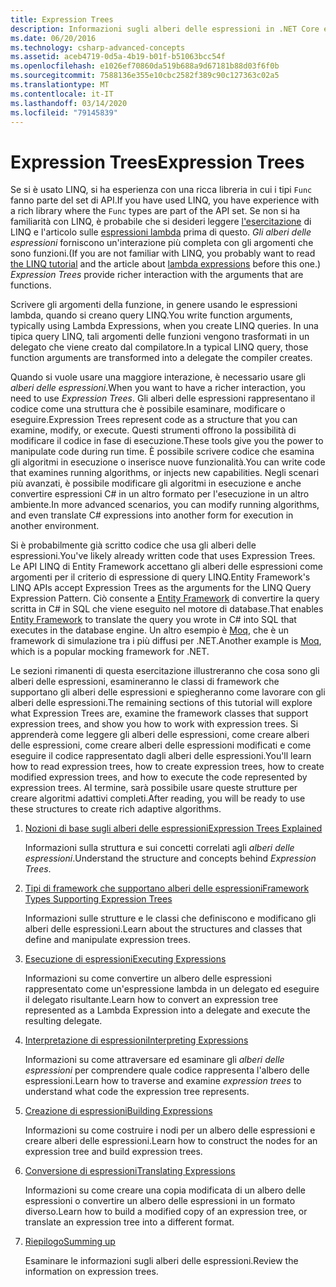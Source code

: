 ```yaml
---
title: Expression Trees
description: Informazioni sugli alberi delle espressioni in .NET Core e su come usarli per rappresentare il codice sotto forma di strutture che è possibile esaminare, modificare ed eseguire.
ms.date: 06/20/2016
ms.technology: csharp-advanced-concepts
ms.assetid: aceb4719-0d5a-4b19-b01f-b51063bcc54f
ms.openlocfilehash: e1026ef70860da519b688a9d67181b88d03f6f0b
ms.sourcegitcommit: 7588136e355e10cbc2582f389c90c127363c02a5
ms.translationtype: MT
ms.contentlocale: it-IT
ms.lasthandoff: 03/14/2020
ms.locfileid: "79145839"
---
```

# <a name="expression-trees"></a><span data-ttu-id="f58cf-103">Expression Trees</span><span class="sxs-lookup"><span data-stu-id="f58cf-103">Expression Trees</span></span>

<span data-ttu-id="f58cf-104">Se si è usato LINQ, si ha esperienza con una ricca libreria in cui i tipi `Func` fanno parte del set di API.</span><span class="sxs-lookup"><span data-stu-id="f58cf-104">If you have used LINQ, you have experience with a rich library where the `Func` types are part of the API set.</span></span> <span data-ttu-id="f58cf-105">Se non si ha familiarità con LINQ, è probabile che si desideri leggere [l'esercitazione](linq/index.md) di LINQ e l'articolo sulle [espressioni lambda](./programming-guide/statements-expressions-operators/lambda-expressions.md) prima di questo. *Gli alberi delle espressioni* forniscono un'interazione più completa con gli argomenti che sono funzioni.</span><span class="sxs-lookup"><span data-stu-id="f58cf-105">(If you are not familiar with LINQ, you probably want to read [the LINQ tutorial](linq/index.md) and the article about [lambda expressions](./programming-guide/statements-expressions-operators/lambda-expressions.md) before this one.) *Expression Trees* provide richer interaction with the arguments that are functions.</span></span>

<span data-ttu-id="f58cf-106">Scrivere gli argomenti della funzione, in genere usando le espressioni lambda, quando si creano query LINQ.</span><span class="sxs-lookup"><span data-stu-id="f58cf-106">You write function arguments, typically using Lambda Expressions, when you create LINQ queries.</span></span> <span data-ttu-id="f58cf-107">In una tipica query LINQ, tali argomenti delle funzioni vengono trasformati in un delegato che viene creato dal compilatore.</span><span class="sxs-lookup"><span data-stu-id="f58cf-107">In a typical LINQ query, those function arguments are transformed into a delegate the compiler creates.</span></span>

<span data-ttu-id="f58cf-108">Quando si vuole usare una maggiore interazione, è necessario usare gli *alberi delle espressioni*.</span><span class="sxs-lookup"><span data-stu-id="f58cf-108">When you want to have a richer interaction, you need to use *Expression Trees*.</span></span>
<span data-ttu-id="f58cf-109">Gli alberi delle espressioni rappresentano il codice come una struttura che è possibile esaminare, modificare o eseguire.</span><span class="sxs-lookup"><span data-stu-id="f58cf-109">Expression Trees represent code as a structure that you can examine, modify, or execute.</span></span> <span data-ttu-id="f58cf-110">Questi strumenti offrono la possibilità di modificare il codice in fase di esecuzione.</span><span class="sxs-lookup"><span data-stu-id="f58cf-110">These tools give you the power to manipulate code during run time.</span></span> <span data-ttu-id="f58cf-111">È possibile scrivere codice che esamina gli algoritmi in esecuzione o inserisce nuove funzionalità.</span><span class="sxs-lookup"><span data-stu-id="f58cf-111">You can write code that examines running algorithms, or injects new capabilities.</span></span> <span data-ttu-id="f58cf-112">Negli scenari più avanzati, è possibile modificare gli algoritmi in esecuzione e anche convertire espressioni C# in un altro formato per l'esecuzione in un altro ambiente.</span><span class="sxs-lookup"><span data-stu-id="f58cf-112">In more advanced scenarios, you can modify running algorithms, and even translate C# expressions into another form for execution in another environment.</span></span>

<span data-ttu-id="f58cf-113">Si è probabilmente già scritto codice che usa gli alberi delle espressioni.</span><span class="sxs-lookup"><span data-stu-id="f58cf-113">You've likely already written code that uses Expression Trees.</span></span> <span data-ttu-id="f58cf-114">Le API LINQ di Entity Framework accettano gli alberi delle espressioni come argomenti per il criterio di espressione di query LINQ.</span><span class="sxs-lookup"><span data-stu-id="f58cf-114">Entity Framework's LINQ APIs accept Expression Trees as the arguments for the LINQ Query Expression Pattern.</span></span>
<span data-ttu-id="f58cf-115">Ciò consente a [Entity Framework](/ef/) di convertire la query scritta in C# in SQL che viene eseguito nel motore di database.</span><span class="sxs-lookup"><span data-stu-id="f58cf-115">That enables [Entity Framework](/ef/) to translate the query you wrote in C# into SQL that executes in the database engine.</span></span> <span data-ttu-id="f58cf-116">Un altro esempio è [Moq](https://github.com/Moq/moq), che è un framework di simulazione tra i più diffusi per .NET.</span><span class="sxs-lookup"><span data-stu-id="f58cf-116">Another example is [Moq](https://github.com/Moq/moq), which is a popular mocking framework for .NET.</span></span>

<span data-ttu-id="f58cf-117">Le sezioni rimanenti di questa esercitazione illustreranno che cosa sono gli alberi delle espressioni, esamineranno le classi di framework che supportano gli alberi delle espressioni e spiegheranno come lavorare con gli alberi delle espressioni.</span><span class="sxs-lookup"><span data-stu-id="f58cf-117">The remaining sections of this tutorial will explore what Expression Trees are, examine the framework classes that support expression trees, and show you how to work with expression trees.</span></span> <span data-ttu-id="f58cf-118">Si apprenderà come leggere gli alberi delle espressioni, come creare alberi delle espressioni, come creare alberi delle espressioni modificati e come eseguire il codice rappresentato dagli alberi delle espressioni.</span><span class="sxs-lookup"><span data-stu-id="f58cf-118">You'll learn how to read expression trees, how to create expression trees, how to create modified expression trees, and how to execute the code represented by expression trees.</span></span> <span data-ttu-id="f58cf-119">Al termine, sarà possibile usare queste strutture per creare algoritmi adattivi completi.</span><span class="sxs-lookup"><span data-stu-id="f58cf-119">After reading, you will be ready to use these structures to create rich adaptive algorithms.</span></span>

1. [<span data-ttu-id="f58cf-120">Nozioni di base sugli alberi delle espressioni</span><span class="sxs-lookup"><span data-stu-id="f58cf-120">Expression Trees Explained</span></span>](expression-trees-explained.md)

    <span data-ttu-id="f58cf-121">Informazioni sulla struttura e sui concetti correlati agli *alberi delle espressioni*.</span><span class="sxs-lookup"><span data-stu-id="f58cf-121">Understand the structure and concepts behind *Expression Trees*.</span></span>

2. [<span data-ttu-id="f58cf-122">Tipi di framework che supportano alberi delle espressioni</span><span class="sxs-lookup"><span data-stu-id="f58cf-122">Framework Types Supporting Expression Trees</span></span>](expression-classes.md)

    <span data-ttu-id="f58cf-123">Informazioni sulle strutture e le classi che definiscono e modificano gli alberi delle espressioni.</span><span class="sxs-lookup"><span data-stu-id="f58cf-123">Learn about the structures and classes that define and manipulate expression trees.</span></span>

3. [<span data-ttu-id="f58cf-124">Esecuzione di espressioni</span><span class="sxs-lookup"><span data-stu-id="f58cf-124">Executing Expressions</span></span>](expression-trees-execution.md)

    <span data-ttu-id="f58cf-125">Informazioni su come convertire un albero delle espressioni rappresentato come un'espressione lambda in un delegato ed eseguire il delegato risultante.</span><span class="sxs-lookup"><span data-stu-id="f58cf-125">Learn how to convert an expression tree represented as a Lambda Expression into a delegate and execute the resulting delegate.</span></span>

4. [<span data-ttu-id="f58cf-126">Interpretazione di espressioni</span><span class="sxs-lookup"><span data-stu-id="f58cf-126">Interpreting Expressions</span></span>](expression-trees-interpreting.md)

    <span data-ttu-id="f58cf-127">Informazioni su come attraversare ed esaminare gli *alberi delle espressioni* per comprendere quale codice rappresenta l'albero delle espressioni.</span><span class="sxs-lookup"><span data-stu-id="f58cf-127">Learn how to traverse and examine *expression trees* to understand what code the expression tree represents.</span></span>

5. [<span data-ttu-id="f58cf-128">Creazione di espressioni</span><span class="sxs-lookup"><span data-stu-id="f58cf-128">Building Expressions</span></span>](expression-trees-building.md)

    <span data-ttu-id="f58cf-129">Informazioni su come costruire i nodi per un albero delle espressioni e creare alberi delle espressioni.</span><span class="sxs-lookup"><span data-stu-id="f58cf-129">Learn how to construct the nodes for an expression tree and build expression trees.</span></span>

6. [<span data-ttu-id="f58cf-130">Conversione di espressioni</span><span class="sxs-lookup"><span data-stu-id="f58cf-130">Translating Expressions</span></span>](expression-trees-translating.md)

    <span data-ttu-id="f58cf-131">Informazioni su come creare una copia modificata di un albero delle espressioni o convertire un albero delle espressioni in un formato diverso.</span><span class="sxs-lookup"><span data-stu-id="f58cf-131">Learn how to build a modified copy of an expression tree, or translate an expression tree into a different format.</span></span>

7. [<span data-ttu-id="f58cf-132">Riepilogo</span><span class="sxs-lookup"><span data-stu-id="f58cf-132">Summing up</span></span>](expression-trees-summary.md)

    <span data-ttu-id="f58cf-133">Esaminare le informazioni sugli alberi delle espressioni.</span><span class="sxs-lookup"><span data-stu-id="f58cf-133">Review the information on expression trees.</span></span>
